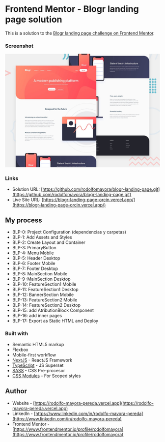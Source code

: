 # Frontend Mentor - Blogr landing page solution

This is a solution to the [Blogr landing page challenge on Frontend Mentor](https://www.frontendmentor.io/challenges/blogr-landing-page-EX2RLAApP).


### Screenshot

![](./public/screenshot.jpg)


### Links

- Solution URL: [https://github.com/rodolfomayora/blogr-landing-page.git](https://github.com/rodolfomayora/blogr-landing-page.git)
- Live Site URL: [https://blogr-landing-page-orcin.vercel.app/](https://blogr-landing-page-orcin.vercel.app/)


## My process

- BLP-0: Project Configuration (dependencias y carpetas)
- BLP-1: Add Assets and Styles
- BLP-2: Create Layout and Container
- BLP-3: PrimaryButton
- BLP-4: Menu Mobile
- BLP-5: Header Desktop
- BLP-6: Footer Mobile
- BLP-7: Footer Desktop
- BLP-8: MainSection Mobile
- BLP-9 :MainSection Desktop
- BLP-10: FeatureSection1 Mobile
- BLP-11: FeatureSection1 Desktop
- BLP-12: BannerSection Mobile
- BLP-13: FeatureSection2 Mobile
- BLP-14: FeatureSection2 Desktop
- BLP-15: add AtributionBlock Component
- BLP-16: add inner pages
- BLP-17: Export as Static HTML and Deploy


### Built with

- Semantic HTML5 markup
- Flexbox
- Mobile-first workflow
- [NextJS](https://nextjs.org/) - ReactJS Framework
- [TypeScript](https://www.typescriptlang.org/) - JS Superset
- [SASS](https://sass-lang.com/) - CSS Pre-procesor
- [CSS Modules](https://github.com/css-modules/css-modules) - For Scoped styles


## Author

- Website - [https://rodolfo-mayora-pereda.vercel.app](https://rodolfo-mayora-pereda.vercel.app)
- LinkedIn - [https://www.linkedin.com/in/rodolfo-mayora-pereda](https://www.linkedin.com/in/rodolfo-mayora-pereda)
- Frontend Mentor - [https://www.frontendmentor.io/profile/rodolfomayora](https://www.frontendmentor.io/profile/rodolfomayora)